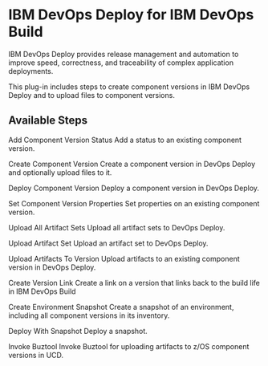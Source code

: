 
IBM DevOps Deploy for IBM DevOps Build
============================================

IBM DevOps Deploy provides release management and automation to improve speed, correctness, and traceability of complex application deployments.

This plug-in includes steps to create component versions in IBM DevOps Deploy and to upload files to component versions.


Available Steps
---------------

Add Component Version Status Add a status to an existing component version.

Create Component Version Create a component version in DevOps Deploy and optionally upload files to it.

Deploy Component Version Deploy a component version in DevOps Deploy.

Set Component Version Properties Set properties on an existing component version.

Upload All Artifact Sets Upload all artifact sets to DevOps Deploy.

Upload Artifact Set Upload an artifact set to DevOps Deploy.

Upload Artifacts To Version Upload artifacts to an existing component version in DevOps Deploy.

Create Version Link Create a link on a version that links back to the build life in IBM DevOps Build

Create Environment Snapshot Create a snapshot of an environment, including all component versions in its inventory.

Deploy With Snapshot Deploy a snapshot.

Invoke Buztool Invoke Buztool for uploading artifacts to z/OS component versions in UCD.


